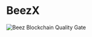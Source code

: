# BeezX

![Beez Blockchain Quality Gate](https://github.com/onezerobinary/BeezX/blob/main/.github/workflows/beez_quality_gate.yml/badge.svg)
